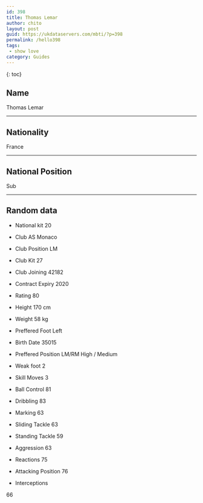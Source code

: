 ```yaml
---
id: 398
title: Thomas Lemar
author: chito
layout: post
guid: https://ukdataservers.com/mbti/?p=398
permalink: /hello398
tags:
 - show love
category: Guides
---
```



{: toc}

## Name  
Thomas Lemar 

* * *

## Nationality  
France 

* * *

## National Position  
Sub 

* * *

## Random data 

  * National kit 
20 

  * Club 
AS Monaco 

  * Club Position 
LM 

  * Club Kit 
27 

  * Club Joining 
42182 

  * Contract Expiry 
2020 

  * Rating 
80 

  * Height 
170 cm 

  * Weight 
58 kg 

  * Preffered Foot 
Left 

  * Birth Date 
35015 

  * Preffered Position 
LM/RM High / Medium 

  * Weak foot 
2 

  * Skill Moves 
3 

  * Ball Control 
81 

  * Dribbling 
83 

  * Marking 
63 

  * Sliding Tackle 
63 

  * Standing Tackle 
59 

  * Aggression 
63 

  * Reactions 
75 

  * Attacking Position 
76 

  * Interceptions 

66